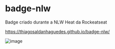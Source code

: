 # badge-nlw
Badge criado durante a NLW Heat da Rockeatseat

https://thiagosaldanhaguedes.github.io/badge-nlw/

![image](https://user-images.githubusercontent.com/77763806/138579525-2ea495c3-8be8-4dcb-97f4-4716f5a6ee47.png)


